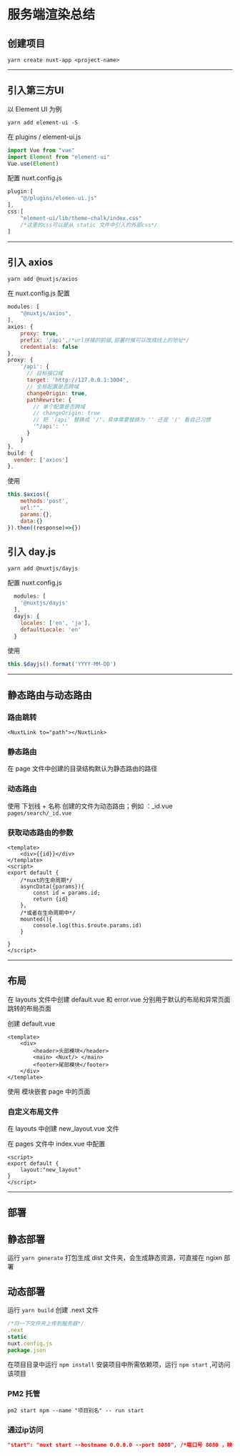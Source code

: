 # 服务端渲染总结

## 创建项目

```shell
yarn create nuxt-app <project-name>
```

---

## 引入第三方UI

以 Element UI 为例

```shell
yarn add element-ui -S
```

在 plugins / element-ui.js

```js
import Vue from "vue"
import Element from "element-ui"
Vue.use(Element)
```

配置 nuxt.config.js 

```js
plugin:[
    "@/plugins/elemen-ui.js"
],
css:[
    "element-ui/lib/theme-chalk/index.css"
    /*这里的css可以是从 static 文件中引入的外部css*/
]
```

---

## 引入 axios 

```shell
yarn add @nuxtjs/axios
```

在 nuxt.config.js 配置

```js
modules: [
    "@nuxtjs/axios",
],
axios: {
    proxy: true,
    prefix: '/api',/*url拼接的前缀,部署时候可以改成线上的地址*/
    credentials: false
},
proxy: {
    '/api': {
      // 目标接口域
      target: 'http://127.0.0.1:3004',
      // 全局配置是否跨域
      changeOrigin: true,
      pathRewrite: {
        // 单个配置是否跨域
        // changeOrigin: true
        // 把 '/api' 替换成 '/'，具体需要替换为 '' 还是 '/' 看自己习惯
        '^/api': ''
      }
    }
},
build: {
  vendor: ['axios']
},
```

使用

```js
this.$axios({
    methods:'post',
    url:"",
    params:{},
    data:{}
}).then((response)=>{})
```

## 引入 day.js

```shell
yarn add @nuxtjs/dayjs
```

配置 nuxt.config.js

```js
  modules: [
    '@nuxtjs/dayjs'
  ],
  dayjs: {
    locales: ['en', 'ja'],
    defaultLocale: 'en'
  }
```

使用

```js
this.$dayjs().format('YYYY-MM-DD')
```

---

## 静态路由与动态路由

### 路由跳转

```vue
<NuxtLink to="path"></NuxtLink>
```

### 静态路由

在 page 文件中创建的目录结构默认为静态路由的路径

### 动态路由

使用 下划线 + 名称 创建的文件为动态路由；例如 ：_id.vue `pages/search/_id.vue`

### 获取动态路由的参数

```vue
<template>
	<div>{{id}}</div>
</template>
<script>
export default {
    /*nuxt的生命周期*/
    asyncData({params}){
        const id = params.id;
        return {id}
    },
    /*或者在生命周期中*/
    mounted(){
        console.log(this.$route.params.id)
    }
    
}
</script>
```

---

## 布局

在 layouts 文件中创建 default.vue 和 error.vue 分别用于默认的布局和异常页面跳转的布局页面

创建 default.vue

```vue
<template>
	<div>
    	<header>头部模块</header>
        <main> <Nuxt/> </main>
        <footer>尾部模块</footer>
    </div>
</template>
```

使用 <Nuxt/> 模块嵌套 page 中的页面

### 自定义布局文件

在 layouts 中创建 new_layout.vue 文件

在 pages 文件中 index.vue 中配置

```vue
<script>
export default {
	layout:"new_layout"
}
</script>
```

---

## 部署

## 静态部署

运行 `yarn generate` 打包生成 dist 文件夹，会生成静态资源，可直接在 ngixn 部署

## 动态部署

运行 `yarn build` 创建 .next 文件

```javascript
/*将一下文件夹上传到服务器*/
.next
static
nuxt.config.js
package.json
```

在项目目录中运行 `npm install` 安装项目中所需依赖项，运行 `npm start` ,可访问该项目

### PM2 托管

```shll
pm2 start npm --name "项目别名" -- run start 
```

### 通过ip访问

```json
"start": "nuxt start --hostname 0.0.0.0 --port 8080", /*端口号 8080 ，映射ip --hostname*/
```

